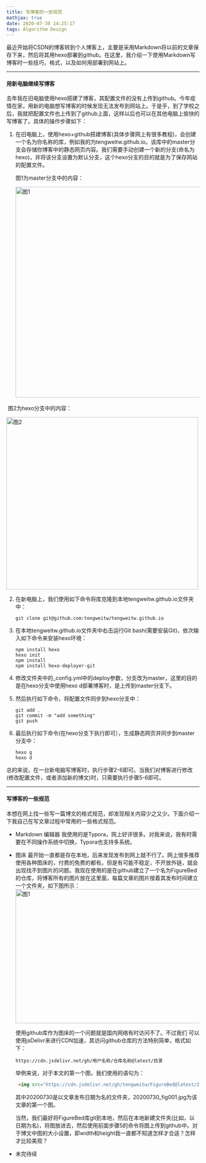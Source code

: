 ```yaml
---
title: 写博客的一些规范
mathjax: true
date: 2020-07-30 14:25:17
tags: Algorithm Design
---
```




最近开始将CSDN的博客转到个人博客上，主要是采用Markdown将以前的文章保存下来，然后将其用hexo部署到github。在这里，我介绍一下使用Markdown写博客时一些技巧，格式，以及如何用部署到网站上。

<!--more-->

------------

#### 用新电脑继续写博客

去年我在旧电脑使用hexo搭建了博客，其配置文件的没有上传到github。今年疫情在家，用新的电脑想写博客的时候发现无法发布到网站上。于是乎，到了学校之后，我就把配置文件也上传到了github上面，这样以后也可以在其他电脑上愉快的写博客了。具体的操作步骤如下：

1. 在旧电脑上，使用hexo+github搭建博客(具体步骤网上有很多教程)，会创建一个名为你名称的库，例如我的为tengweitw.github.io。该库中的master分支会存储你博客中的静态网页内容。我们需要手动创建一个新的分支(命名为hexo)，并将该分支设置为默认分支，这个hexo分支的目的就是为了保存网站的配置文件。

   图1为master分支中的内容：

   ​     <img src="https://cdn.jsdelivr.net/gh/tengweitw/FigureBed@latest/20200730/20200730_fig001.jpg" width="500" height="550" title="图1" alt="图1" >

​       图2为hexo分支中的内容：

<img src="https://cdn.jsdelivr.net/gh/tengweitw/FigureBed@latest/20200730/20200730_fig002.jpg" width="500" height="450" title="图2" alt="图2" >

2. 在新电脑上，我们使用如下命令将库克隆到本地tengweitw.github.io文件夹中：

   ```shell
   git clone git@github.com:tengweitw/tengweitw.github.io
   ```

   
3. 在本地tengweitw.github.io文件夹中右击运行Git bash(需要安装Git)，依次输入如下命令来安装hexo环境：

   ```shell
   npm install hexo
   hexo init
   npm install
   npm install hexo-deployer-git
   ```

   
4. 修改文件夹中的_config.yml中的deploy参数，分支改为master，这里的目的是在hexo分支中使用hexo d部署博客时，是上传到master分支下。

5. 然后执行如下命令，将配置文件同步到hexo分支中：

   ```shell
   git add .
   git commit -m "add something"
   git push
   ```

   

6. 最后执行如下命令(在hexo分支下执行即可），生成静态网页并同步到master分支中：

   ```shell
   hexo g
   hexo d
   ```

总的来说，在一台新电脑写博客时，执行步骤2-6即可。当我们对博客进行修改(修改配置文件，或者添加新的博文)时，只需要执行步骤5-6即可。

----------------

#### 写博客的一些规范

本想在网上找一些写一篇博文的格式规范，却发现相关内容少之又少。下面介绍一下我自己在写文章过程中常用的一些格式规范。

- Markdown 编辑器
  我使用的是Typora，网上好评很多。对我来说，我有时需要在不同操作系统中切换，Typora也支持多系统。

- 图床
  最开始一直都是存在本地，后来发现发布到网上就不行了。网上很多推荐使用各种图床的，付费的免费的都有。但是有可能不稳定，不开放外链，就会出现找不到图片的问题。我现在使用的是在github建立了一个名为FigureBed的仓库，将博客所有的图片放在这里面，每篇文章的图片按着其发布时间建立一个文件夹，如下图所示：
     <img src="https://cdn.jsdelivr.net/gh/tengweitw/FigureBed@latest/20200730/20200730_fig003.jpg" width="500" height="350" title="图1" alt="图1" >

  使用github库作为图床的一个问题就是国内网络有时访问不了。不过我们    可以使用jsDelivr来进行CDN加速，其访问github仓库的方法特别简单，格式如下：

  ```shell
  https://cdn.jsdelivr.net/gh/用户名称/仓库名称@latest/目录
  ```

  举例来说，对于本文的第一个图，我们使用的语句为：

  ```html
   <img src="https://cdn.jsdelivr.net/gh/tengweitw/FigureBed@latest/20200730/20200730_fig001.jpg" width="500" height="550" title="图1" alt="图1" >
  ```

  其中20200730是以文章发布日期为名的文件夹，20200730_fig001.jpg为该文章的第一个图。

  当然，我们最好将FigureBed库git到本地，然后在本地新建文件夹(比如，以日期为名)，将图放进去，然后使用前面步骤5的命令将图上传到github中。对于博文中图的大小设置，即width和height我一直都不知道怎样才合适？怎样才比较美观？

- 未完待续

​      